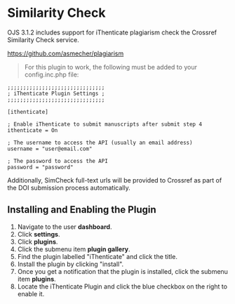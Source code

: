 # Similarity Check

OJS 3.1.2 includes support for iThenticate plagiarism check the Crossref Similarity Check service.

https://github.com/asmecher/plagiarism

> For this plugin to work, the following must be added to your config.inc.php file:
```
;;;;;;;;;;;;;;;;;;;;;;;;;;;;;;;
; iThenticate Plugin Settings ;
;;;;;;;;;;;;;;;;;;;;;;;;;;;;;;;

[ithenticate]

; Enable iThenticate to submit manuscripts after submit step 4
ithenticate = On

; The username to access the API (usually an email address)
username = "user@email.com"

; The password to access the API
password = "password"
```

Additionally, SimCheck full-text urls will be provided to Crossref as part of the DOI submission process automatically. 

## Installing and Enabling the Plugin

1. Navigate to the user **dashboard**.
2. Click **settings**.
3. Click **plugins**.
4. Click the submenu item **plugin gallery**.
5. Find the plugin labelled "iThenticate" and click the title.
6. Install the plugin by clicking "install".
7. Once you get a notification that the plugin is installed, click the submenu item **plugins**.
8. Locate the iThenticate Plugin and click the blue checkbox on the right to enable it.
